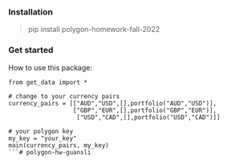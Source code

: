 ### Installation

> pip install polygon-homework-fall-2022

### Get started
How to use this package:

```
from get_data import *

# change to your currency pairs
currency_pairs = [["AUD","USD",[],portfolio("AUD","USD")],
                  ["GBP","EUR",[],portfolio("GBP","EUR")],
                   ["USD","CAD",[],portfolio("USD","CAD")]]

# your polygon key
my_key = "your_key"
main(currency_pairs, my_key)
```# polygon-hw-guansli
